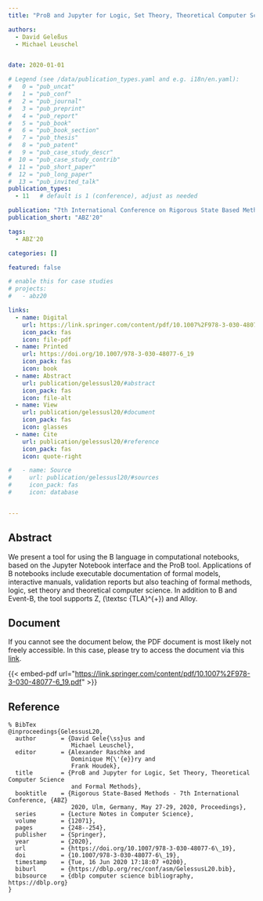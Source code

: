 ```yaml
---
title: "ProB and Jupyter for Logic, Set Theory, Theoretical Computer Science and Formal Methods"

authors:
  - David Geleßus
  - Michael Leuschel


date: 2020-01-01

# Legend (see /data/publication_types.yaml and e.g. i18n/en.yaml): 
#   0 = "pub_uncat"
#   1 = "pub_conf"
#   2 = "pub_journal"
#   3 = "pub_preprint"
#   4 = "pub_report"
#   5 = "pub_book"
#   6 = "pub_book_section"
#   7 = "pub_thesis"
#   8 = "pub_patent"
#   9 = "pub_case_study_descr"
#  10 = "pub_case_study_contrib"
#  11 = "pub_short_paper"
#  12 = "pub_long_paper"
#  13 = "pub_invited_talk"
publication_types:
  - 11   # default is 1 (conference), adjust as needed

publication: "7th International Conference on Rigorous State Based Methods (ABZ'20)"
publication_short: "ABZ'20"

tags:
  - ABZ'20

categories: []

featured: false

# enable this for case studies
# projects:
#   - abz20

links:
  - name: Digital
    url: https://link.springer.com/content/pdf/10.1007%2F978-3-030-48077-6_19.pdf
    icon_pack: fas
    icon: file-pdf
  - name: Printed
    url: https://doi.org/10.1007/978-3-030-48077-6_19
    icon_pack: fas
    icon: book
  - name: Abstract
    url: publication/gelessusl20/#abstract
    icon_pack: fas
    icon: file-alt
  - name: View
    url: publication/gelessusl20/#document
    icon_pack: fas
    icon: glasses
  - name: Cite
    url: publication/gelessusl20/#reference
    icon_pack: fas
    icon: quote-right

#   - name: Source
#     url: publication/gelessusl20/#sources
#     icon_pack: fas
#     icon: database


---
```


## Abstract

We present a tool for using the B language in computational notebooks, based on the Jupyter Notebook interface and the ProB tool. Applications of B notebooks include executable documentation of formal models, interactive manuals, validation reports but also teaching of formal methods, logic, set theory and theoretical computer science. In addition to B and Event-B, the tool supports Z, \(\textsc {TLA}^{+}\) and Alloy.

## Document

If you cannot see the document below, the PDF document is most likely not freely accessible. In this case, please try to access the document via this <a href="https://link.springer.com/content/pdf/10.1007%2F978-3-030-48077-6_19.pdf">link</a>.

{{< embed-pdf url="https://link.springer.com/content/pdf/10.1007%2F978-3-030-48077-6_19.pdf" >}}

## Reference

```
% BibTex
@inproceedings{GelessusL20,
  author       = {David Gele{\ss}us and
                  Michael Leuschel},
  editor       = {Alexander Raschke and
                  Dominique M{\'{e}}ry and
                  Frank Houdek},
  title        = {ProB and Jupyter for Logic, Set Theory, Theoretical Computer Science
                  and Formal Methods},
  booktitle    = {Rigorous State-Based Methods - 7th International Conference, {ABZ}
                  2020, Ulm, Germany, May 27-29, 2020, Proceedings},
  series       = {Lecture Notes in Computer Science},
  volume       = {12071},
  pages        = {248--254},
  publisher    = {Springer},
  year         = {2020},
  url          = {https://doi.org/10.1007/978-3-030-48077-6\_19},
  doi          = {10.1007/978-3-030-48077-6\_19},
  timestamp    = {Tue, 16 Jun 2020 17:18:07 +0200},
  biburl       = {https://dblp.org/rec/conf/asm/GelessusL20.bib},
  bibsource    = {dblp computer science bibliography, https://dblp.org}
}


```

<!-- # add information for case study papers (if available)
## Sources

- **Used formal method:**
  [ASM](/method/asm)
- **Resources and tools:**
  Asmeta

For more information, please contact the <a href ="mailto:silvia.bonfanti@unibg.it;arcaini@nii.ac.jp;angelo.gargantini@unibg.it;scandurra@unibg.it;elvinia.riccobene@unimi.it">authors</a>-->

